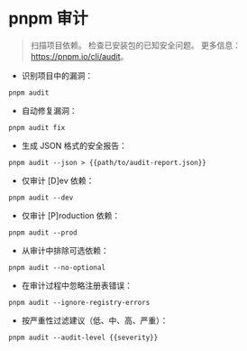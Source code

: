 # pnpm 审计

> 扫描项目依赖。
> 检查已安装包的已知安全问题。
> 更多信息：<https://pnpm.io/cli/audit>。

- 识别项目中的漏洞：

`pnpm audit`

- 自动修复漏洞：

`pnpm audit fix`

- 生成 JSON 格式的安全报告：

`pnpm audit --json > {{path/to/audit-report.json}}`

- 仅审计 [D]ev 依赖：

`pnpm audit --dev`

- 仅审计 [P]roduction 依赖：

`pnpm audit --prod`

- 从审计中排除可选依赖：

`pnpm audit --no-optional`

- 在审计过程中忽略注册表错误：

`pnpm audit --ignore-registry-errors`

- 按严重性过滤建议（低、中、高、严重）：

`pnpm audit --audit-level {{severity}}`